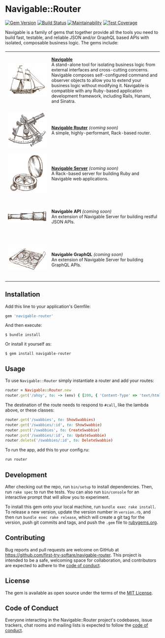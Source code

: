 # Navigable::Router

[![Gem Version](https://badge.fury.io/rb/navigable-router.svg)](https://badge.fury.io/rb/navigable-router) [![Build Status](https://travis-ci.org/first-try-software/navigable-router.svg?branch=main)](https://travis-ci.org/first-try-software/navigable-router) [![Maintainability](https://api.codeclimate.com/v1/badges/514b9791fb670b7a3abb/maintainability)](https://codeclimate.com/github/first-try-software/navigable-router/maintainability) [![Test Coverage](https://api.codeclimate.com/v1/badges/514b9791fb670b7a3abb/test_coverage)](https://codeclimate.com/github/first-try-software/navigable-router/test_coverage)

Navigable is a family of gems that together provide all the tools you need to build fast, testable, and reliable JSON and/or GraphQL based APIs with isolated, composable business logic. The gems include:

<table style="margin: 20px 0">
<tr height="140">
<td width="130"><img alt="Clipper Ship" src="https://raw.githubusercontent.com/first-try-software/navigable/main/assets/clipper.png"></td>
<td>

**[Navigable][navigable]**<br>
A stand-alone tool for isolating business logic from external interfaces and cross-cutting concerns. Navigable composes self-configured command and observer objects to allow you to extend your business logic without modifying it. Navigable is compatible with any Ruby-based application development framework, including Rails, Hanami, and Sinatra.

</td>
</tr>
<tr height="140">
<td width="130"><img alt="Compass" src="https://raw.githubusercontent.com/first-try-software/navigable/main/assets/sextant.png"></td>
<td>

**[Navigable Router][router]** *(coming soon)*<br>
A simple, highly-performant, Rack-based router.

</td>
</tr>
<tr height="140">
<td width="130"><img alt="Compass" src="https://raw.githubusercontent.com/first-try-software/navigable/main/assets/compass.png"></td>
<td>

**[Navigable Server][server]** *(coming soon)*<br>
A Rack-based server for building Ruby and Navigable web applications.

</td>
</tr>
<tr height="140">
<td width="130"><img alt="Telescope" src="https://raw.githubusercontent.com/first-try-software/navigable/main/assets/telescope.png"></td>
<td>

**Navigable API** *(coming soon)*<br>
An extension of Navigable Server for building restful JSON APIs.

</td>
</tr>
<tr height="140">
<td width="130"><img alt="Map" src="https://raw.githubusercontent.com/first-try-software/navigable/main/assets/map.png"></td>
<td>

**Navigable GraphQL** *(coming soon)*<br>
An extension of Navigable Server for building GraphQL APIs.

</td>
</tr>
</table>

## Installation

Add this line to your application's Gemfile:

```ruby
gem 'navigable-router'
```

And then execute:

    $ bundle install

Or install it yourself as:

    $ gem install navigable-router

## Usage

To use `Navigable::Router` simply instantiate a router and add your routes:

```ruby
router = Navigable::Router.new
router.get('/ahoy', to: -> (env) { [200, { 'Content-Type' => 'text/html' }, [ 'Ahoy!' ]] })
```
The destination of the route needs to respond to `#call`, like the lambda above, or these classes:

```ruby
router.get('/swabbies', to: ShowSwabbies)
router.get('/swabbies/:id', to: ShowSwabbie)
router.post('/swabbies', to: CreateSwabbie)
router.put('/swabbies/:id', to: UpdateSwabbie)
router.delete('/swabbies/:id', to: DeleteSwabbie)
```
To run the app, add this to your config.ru:
```ruby
run router
```

## Development

After checking out the repo, run `bin/setup` to install dependencies. Then, run `rake spec` to run the tests. You can also run `bin/console` for an interactive prompt that will allow you to experiment.

To install this gem onto your local machine, run `bundle exec rake install`. To release a new version, update the version number in `version.rb`, and then run `bundle exec rake release`, which will create a git tag for the version, push git commits and tags, and push the `.gem` file to [rubygems.org](https://rubygems.org).

## Contributing

Bug reports and pull requests are welcome on GitHub at https://github.com/first-try-softare/navigable-router. This project is intended to be a safe, welcoming space for collaboration, and contributors are expected to adhere to the [code of conduct](https://github.com/first-try-softare/navigable-router/blob/master/CODE_OF_CONDUCT.md).


## License

The gem is available as open source under the terms of the [MIT License](https://opensource.org/licenses/MIT).

## Code of Conduct

Everyone interacting in the Navigable::Router project's codebases, issue trackers, chat rooms and mailing lists is expected to follow the [code of conduct](https://github.com/first-try-software/navigable-router/blob/master/CODE_OF_CONDUCT.md).

[navigable]: https://github.com/first-try-software/navigable
[router]: https://github.com/first-try-software/navigable-router
[server]: https://github.com/first-try-software/navigable-server